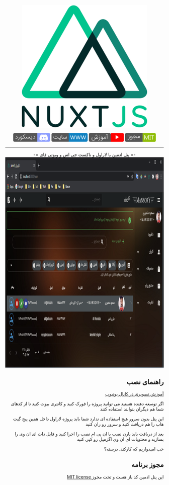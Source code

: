 <p align="center"><a href="https://laravel.com" target="_blank"><img src="static/images/nuxt.png" width="400"></a></p>

<p align="center">
<a href="https://discord.gg/ENuwQP6H" target="_blank"><img src="static/images/discord.png" width="118"  alt="youtube"></a>
<a href="https://www.laranuxt.ir" target="_blank"><img src="static/images/www.png" width="115"  alt="youtube"></a>
<a href="https://www.youtube.com/playlist?list=PLXChBR5rCkrheZRydB6C-ohLMGL1Q6gGz" target="_blank"><img src="static/images/youtube.png" width="111"  alt="youtube"></a>
<a href="https://opensource.org/licenses/MIT" target="_blank"><img src="static/images/license.png" width="98" alt="License"></a>
</p>

<hr>

<p align="center"> -= پنل ادمین با لاراول و ناکست جی اس و ویوتی فای =- 
<img src="static/images/demo.png" height="669"  alt="admin-panel">
</p>


## <div align="right">راهنمای نصب</div>

<div align="right">
<p><a href="https://www.youtube.com/playlist?list=PLXChBR5rCkrheZRydB6C-ohLMGL1Q6gGz" target="_blank">آموزش تصویری در کانال یوتیوب</a></p>
<p>اگر توسعه دهنده هستید می توانید پروژه را فورک کنید و کانتری بیوت کنید تا از کدهای شما هم دیگران بتوانند استفاده کنند</p>
<p>این پنل بدون سرور هیچ استفاده ای ندارد شما باید پروژه لاراول داخل همین پیج گیت هاب را هم دریافت کنید و سرور رو ران کنید</p>
<p>بعد از دریافت باید یارن نصب یا ان پی ام نصب را اجرا کنید و فایل دات ای ان وی را بسازید و محتویات ای ان وی اگزمپل رو کپی کنید</p>
<p>خب امیدواریم که کارکند. درسته؟</p>
</div>

## <div align="right">مجوز برنامه</div>
<p align="right"><a href="https://opensource.org/licenses/MIT" target="_blank">MIT license </a>این پنل ادمین کد باز هست و تحت مجوز</p>

